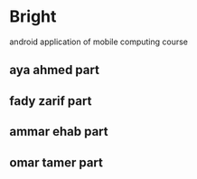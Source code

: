 # Bright
 android application of mobile computing course

## aya ahmed part

## fady zarif part

## ammar ehab part

## omar tamer part
